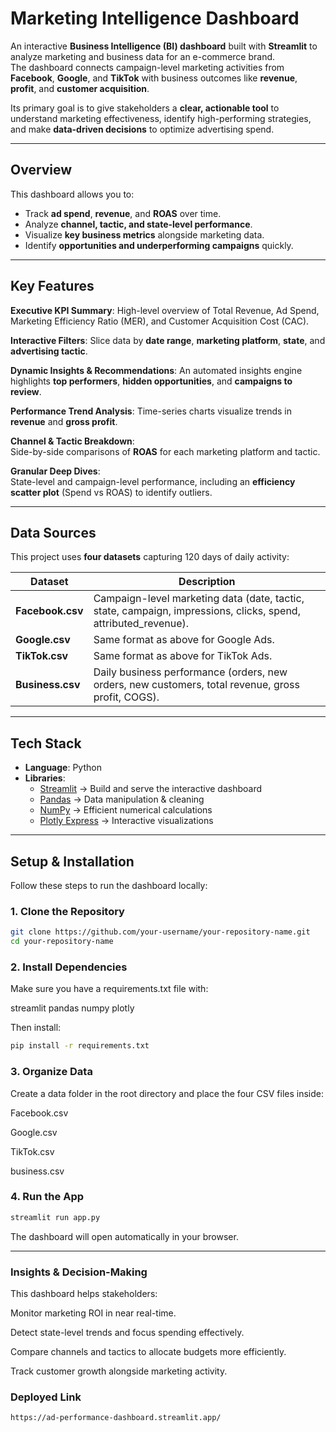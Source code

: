 #  Marketing Intelligence Dashboard

An interactive **Business Intelligence (BI) dashboard** built with **Streamlit** to analyze marketing and business data for an e-commerce brand.  
The dashboard connects campaign-level marketing activities from **Facebook**, **Google**, and **TikTok** with business outcomes like **revenue**, **profit**, and **customer acquisition**.

Its primary goal is to give stakeholders a **clear, actionable tool** to understand marketing effectiveness, identify high-performing strategies, and make **data-driven decisions** to optimize advertising spend.

---

##  Overview

This dashboard allows you to:
- Track **ad spend**, **revenue**, and **ROAS** over time.
- Analyze **channel, tactic, and state-level performance**.
- Visualize **key business metrics** alongside marketing data.
- Identify **opportunities and underperforming campaigns** quickly.

---

##  Key Features

 **Executive KPI Summary**: 
High-level overview of Total Revenue, Ad Spend, Marketing Efficiency Ratio (MER), and Customer Acquisition Cost (CAC).

 **Interactive Filters**: 
Slice data by **date range**, **marketing platform**, **state**, and **advertising tactic**.

 **Dynamic Insights & Recommendations**: 
An automated insights engine highlights **top performers**, **hidden opportunities**, and **campaigns to review**.

 **Performance Trend Analysis**: 
Time-series charts visualize trends in **revenue** and **gross profit**.

 **Channel & Tactic Breakdown**:  
Side-by-side comparisons of **ROAS** for each marketing platform and tactic.

 **Granular Deep Dives**:  
State-level and campaign-level performance, including an **efficiency scatter plot** (Spend vs ROAS) to identify outliers.

---

##  Data Sources

This project uses **four datasets** capturing 120 days of daily activity:

| Dataset        | Description |
|---------------|-------------|
| **Facebook.csv** | Campaign-level marketing data (date, tactic, state, campaign, impressions, clicks, spend, attributed_revenue). |
| **Google.csv** | Same format as above for Google Ads. |
| **TikTok.csv** | Same format as above for TikTok Ads. |
| **Business.csv** | Daily business performance (orders, new orders, new customers, total revenue, gross profit, COGS). |

---

##  Tech Stack

- **Language**: Python  
- **Libraries**:
  - [Streamlit](https://streamlit.io/) → Build and serve the interactive dashboard
  - [Pandas](https://pandas.pydata.org/) → Data manipulation & cleaning
  - [NumPy](https://numpy.org/) → Efficient numerical calculations
  - [Plotly Express](https://plotly.com/python/plotly-express/) → Interactive visualizations

---

##  Setup & Installation

Follow these steps to run the dashboard locally:

### 1️. Clone the Repository
```bash
git clone https://github.com/your-username/your-repository-name.git
cd your-repository-name
```
### 2. Install Dependencies

Make sure you have a requirements.txt file with:

streamlit
pandas
numpy
plotly

Then install:
```bash
pip install -r requirements.txt
```
### 3. Organize Data

Create a data folder in the root directory and place the four CSV files inside:

Facebook.csv

Google.csv

TikTok.csv

business.csv

### 4. Run the App
```bash
streamlit run app.py
```
The dashboard will open automatically in your browser.

---
### Insights & Decision-Making

This dashboard helps stakeholders:

Monitor marketing ROI in near real-time.

Detect state-level trends and focus spending effectively.

Compare channels and tactics to allocate budgets more efficiently.

Track customer growth alongside marketing activity.

### Deployed Link
```bash
https://ad-performance-dashboard.streamlit.app/
```
